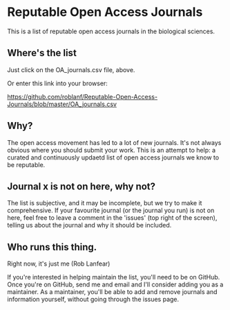 # Reputable Open Access Journals

This is a list of reputable open access journals in the biological sciences.

## Where's the list

Just click on the OA_journals.csv file, above. 

Or enter this link into your browser:

https://github.com/roblanf/Reputable-Open-Access-Journals/blob/master/OA_journals.csv

## Why?

The open access movement has led to a lot of new journals. It's not always obvious where you should submit your work. This is an attempt to help: a curated and continuously updaetd list of open access journals we know to be reputable. 

## Journal x is not on here, why not?

The list is subjective, and it may be incomplete, but we try to make it comprehensive. If your favourite journal (or the journal you run) is not on here, feel free to leave a comment in the 'issues' (top right of the screen), telling us about the journal and why it should be included.

## Who runs this thing. 

Right now, it's just me (Rob Lanfear)

If you're interested in helping maintain the list, you'll need to be on GitHub. Once you're on GitHub, send me and email and I'll consider adding you as a maintainer. As a maintainer, you'll be able to add and remove journals and information yourself, without going through the issues page.

